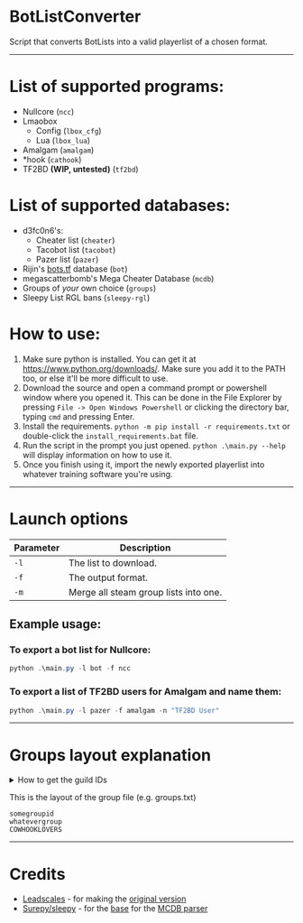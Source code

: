 # BotListConverter 
Script that converts BotLists into a valid playerlist of a chosen format.

---

# List of supported programs:
- Nullcore (`ncc`)
- Lmaobox
  - Config (`lbox_cfg`)
  - Lua (`lbox_lua`)
- Amalgam (`amalgam`)
- *hook (`cathook`)
- TF2BD **(WIP, untested)** (`tf2bd`)

# List of supported databases:
- d3fc0n6's:
    - Cheater list (`cheater`)
    - Tacobot list (`tacobot`)
    - Pazer list (`pazer`)
- Rijin's [bots.tf](https://bots.tf/) database (`bot`)
- megascatterbomb's Mega Cheater Database (`mcdb`)
- Groups of *your* own choice (`groups`)
- Sleepy List RGL bans (`sleepy-rgl`)

# How to use:
1. Make sure python is installed. You can get it at https://www.python.org/downloads/. Make sure you add it to the PATH too, or else it'll be more difficult to use.
2. Download the source and open a command prompt or powershell window where you opened it. This can be done in the File Explorer by pressing `File -> Open Windows Powershell` or clicking the directory bar, typing `cmd` and pressing Enter.
3. Install the requirements. `python -m pip install -r requirements.txt` or double-click the `install_requirements.bat` file.
3. Run the script in the prompt you just opened. ```python .\main.py --help``` will display information on how to use it.
4. Once you finish using it, import the newly exported playerlist into whatever training software you're using.

---
# Launch options
Parameter | Description
--------- | -----------
`-l` | The list to download.
`-f` | The output format.
`-m` | Merge all steam group lists into one.

## Example usage:
### To export a bot list for Nullcore:
```powershell
python .\main.py -l bot -f ncc
```
### To export a list of TF2BD users for Amalgam and name them:
```powershell
python .\main.py -l pazer -f amalgam -n "TF2BD User" 
```
---
# Groups layout explanation
<details>
  <summary>How to get the guild IDs</summary>

  ![showcase](https://i.postimg.cc/gkfXrP9c/image.png)
  
</details>

This is the layout of the group file (e.g. groups.txt)
```
somegroupid
whatevergroup
COWHOOKLOVERS
```

---
# Credits
- [Leadscales](https://github.com/leadscales) - for making the [original version](https://github.com/leadscales/PazerListNCC)
- [Surepy/sleepy](https://github.com/surepy) - for the [base](https://github.com/surepy/tf2db-sleepy-list/blob/main/export_megacheaterdb_as_tf2bd.py) for the [MCDB parser](https://github.com/PiantaMK/BotListConverter/blob/main/src/parser/megadb.py)
